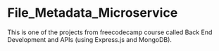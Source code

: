 # File_Metadata_Microservice
This is one of the projects from freecodecamp course called Back End Development and APIs (using Express.js and MongoDB).
